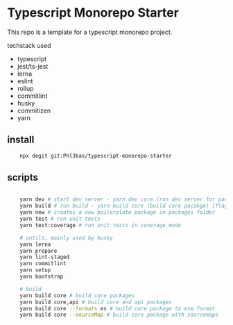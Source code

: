 # Typescript Monorepo Starter

This repo is a template for a typescript monorepo project.

techstack used

* typescript
* jest/ts-jest
* lerna
* eslint
* rollup
* commitlint
* husky
* commitizen
* yarn

## install

```bash 
    npx degit git:Phl3bas/typescript-monorepo-starter
```

## scripts

```bash

    yarn dev # start dev server - yarn dev core (run dev server for package 'core')
    yarn build # run build - yarn build core (build core pacakge) [flags: --f/--formats, --s/--sourceMap]
    yarn new # creates a new boilerplate package in packages folder
    yarn test # run unit tests
    yarn test:coverage # run unit tests in coverage mode

    # untils, mainly used by husky
    yarn lerna 
    yarn prepare
    yarn lint-staged
    yarn commitlint
    yarn setup
    yarn bootstrap

```

```bash
    # build
    yarn build core # build core packages
    yarn build core,api # build core and api packages
    yarn build core --formats es # build core package to esm format
    yarn build core --sourceMap # build core package with sourcemaps

```

